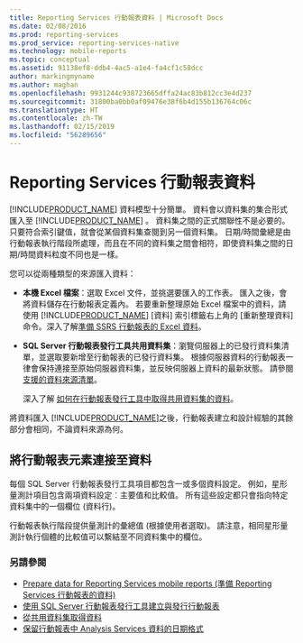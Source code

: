 ```yaml
---
title: Reporting Services 行動報表資料 | Microsoft Docs
ms.date: 02/08/2016
ms.prod: reporting-services
ms.prod_service: reporting-services-native
ms.technology: mobile-reports
ms.topic: conceptual
ms.assetid: 91138ef8-ddb4-4ac5-a1e4-fa4cf1c58dcc
author: markingmyname
ms.author: maghan
ms.openlocfilehash: 9931244c938723665dffa24ac83b812cc3e4d237
ms.sourcegitcommit: 31800ba0bb0af09476e38f6b4d155b136764c06c
ms.translationtype: HT
ms.contentlocale: zh-TW
ms.lasthandoff: 02/15/2019
ms.locfileid: "56289656"
---
```

# <a name="data-for-reporting-services-mobile-reports"></a>Reporting Services 行動報表資料
[!INCLUDE[PRODUCT_NAME](../../includes/ss-mobilereptpub-long.md)] 資料模型十分簡單。 資料會以資料集的集合形式匯入至 [!INCLUDE[PRODUCT_NAME](../../includes/ss-mobilereptpub-short.md)] 。 資料集之間的正式關聯性不是必要的。 只要符合索引鍵值，就會從某個資料集查閱到另一個資料集。 日期/時間彙總是由行動報表執行階段所處理，而且在不同的資料集之間會相符，即使資料集之間的日期/時間資料粒度不同也是一樣。   
  
您可以從兩種類型的來源匯入資料：   
  
* **本機 Excel 檔案**：選取 Excel 文件，並挑選要匯入的工作表。 匯入之後，會將資料儲存在行動報表定義內。 若要重新整理原始 Excel 檔案中的資料，請使用 [!INCLUDE[PRODUCT_NAME](../../includes/ss-mobilereptpub-short.md)] [資料] 索引標籤右上角的 [重新整理資料] 命令。深入了解[準備 SSRS 行動報表的 Excel 資料](../../reporting-services/mobile-reports/prepare-excel-data-for-reporting-services-mobile-reports.md)。  
  
* **SQL Server 行動報表發行工具共用資料集**：瀏覽伺服器上的已發行資料集清單，並選取要新增至行動報表的已發行資料集。 根據伺服器資料的行動報表一律會保持連接至原始伺服器資料集，並反映伺服器上資料的最新狀態。 請參閱 [支援的資料來源清單](../report-data/data-sources-supported-by-reporting-services-ssrs.md)。   
  
  深入了解 [如何在行動報表發行工具中取得共用資料集的資料](../../reporting-services/mobile-reports/get-data-from-shared-datasets-in-reporting-services-mobile-reports.md)。  
  
將資料匯入 [!INCLUDE[PRODUCT_NAME](../../includes/ss-mobilereptpub-short.md)]之後，行動報表建立和設計經驗的其餘部分會相同，不論資料來源為何。   
  
## <a name="connect-mobile-report-elements-to-data"></a>將行動報表元素連接至資料 ##  
  
每個 SQL Server 行動報表發行工具項目都包含一或多個資料設定。 例如，星形量測計項目包含兩項資料設定︰主要值和比較值。 所有這些設定都只會指向特定資料集中的一個欄位 (資料行)。   
  
行動報表執行階段提供量測計的彙總值 (根據使用者選取)。 請注意，相同星形量測計執行個體的比較值可以繫結至不同資料集中的欄位。   
  
### <a name="see-also"></a>另請參閱  
-  [Prepare data for Reporting Services mobile reports (準備 Reporting Services 行動報表的資料)](../../reporting-services/mobile-reports/prepare-data-for-reporting-services-mobile-reports.md)
- [使用 SQL Server 行動報表發行工具建立與發行行動報表](../../reporting-services/mobile-reports/create-mobile-reports-with-sql-server-mobile-report-publisher.md)  
- [從共用資料集取得資料](../../reporting-services/mobile-reports/get-data-from-shared-datasets-in-reporting-services-mobile-reports.md)
- [保留行動報表中 Analysis Services 資料的日期格式](../../reporting-services/mobile-reports/retain-date-formatting-for-analysis-services-in-mobile-reports.md) 
  
  

